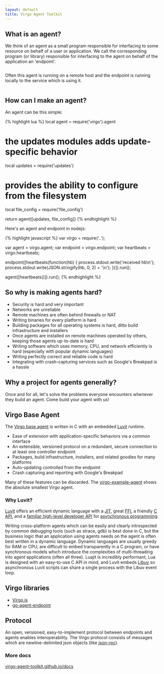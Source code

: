 ```yaml
---
layout: default
title: Virgo Agent Toolkit
---
```


## What is an agent?

We think of an agent as a small program responsible for interfacing to some resource on behalf of a user or application. We call the corresponding program (or library) responsible for interfacing to the agent on behalf of the application an 'endpoint'.

<img class="diagram" src="./images/1.dot.png" alt="">

Often this agent is running on a remote host and the endpoint is running locally to the service which is using it.

<img class="diagram" src="./images/2.dot.png" alt="">

## How can I make an agent?

An agent can be this simple:

{% highlight lua %}
local agent = require('virgo').agent
 
# the updates modules adds update-specific behavior
local updates = require('updates')
  
# provides the ability to configure from the filesystem
local file_config = require('file_config')
 
return agent([updates, file_config])
{% endhighlight %}

Here's an agent and endpoint in nodejs:

{% highlight javascript %}
var virgo = require('..');

var agent = virgo.agent;
var endpoint = virgo.endpoint;
var heartbeats = virgo.heartbeats;

endpoint([heartbeats(function(hb) {
  process.stdout.write('received hb\n');
  process.stdout.write(JSON.stringify(hb, 0, 2) + '\n');
})]).run();

agent([heartbeats()]).run();
{% endhighlight %}

## So why is making agents hard?

- Security is hard and very important
- Networks are unreliable
- Remote machines are often behind firewalls or NAT
- Writing binaries for every platform is hard
- Building packages for all operating systems is hard, ditto build infrastructure and installers
- Once agents are installed on remote machines operated by others, keeping those agents up-to-date is hard
- Writing software which uses memory, CPU, and network efficiently is hard (especially with popular dynamic languages)
- Writing perfectly correct and reliable code is hard
- Integrating with crash-capturing services such as Google's Breakpad is a hassle

## Why a project for agents generally?

Once and for all, let's solve the problems everyone encounters whenever they build an agent. Come build your agent with us!

## Virgo Base Agent

The [Virgo base agent](https://github.com/virgo-agent-toolkit/virgo-base-agent) is written in C with an embedded [Luvit](http://luvit.io/) runtime.

- Ease of extension with application-specific behaviors via a common interface
- An extensible, versioned protocol on a redundant, secure connection to at least one controller endpoint
- Packages, build infrastructure, installers, and related goodies for many platforms
- Auto-updating controlled from the endpoint
- Crash capturing and reporting with Google's Breakpad

Many of these features can be discarded. The [virgo-example-agent](https://github.com/virgo-agent-toolkit/virgo-example-agent) shows the absolute smallest Virgo agent.

### Why Luvit?

[Luvit](http://luvit.io/) offers an efficient dynamic language with a [JIT](http://luajit.org/), great [FFI](http://luajit.org/ext_ffi_tutorial.html), a friendly [C API](http://www.lua.org/pil/24.html), and a [familiar high-level developer API](http://nodejs.org/documentation/api/) for [asynchronous programming](http://nikhilm.github.io/uvbook/basics.html).

Writing cross-platform agents which can be easily and clearly introspected by common debugging tools (such as strace, gdb) is best done in C, but the business logic that an application using agents needs on the agent is often best written in a dynamic language. Dynamic languages are usually greedy for RAM or CPU, are difficult to embed transparently in a C program, or have synchronous models which introduce the complexities of multi-threading into agent applications (often all three). Luajit is incredibly performant, Lua is designed with an easy-to-use C API in mind, and Luvit embeds [Libuv](https://github.com/joyent/libuv) so asynchronous Luvit scripts can share a single process with the Libuv event loop.

## Virgo libraries

- [Virgo.js](https://github.com/virgo-agent-toolkit/virgo.js)
- [go-agent-endpoint](https://github.com/virgo-agent-toolkit/go-agent-endpoint)

## Protocol

An open, versioned, easy-to-implement protocol between endpoints and agents enables interoperability. The Virgo protocol consists of messages which are newline-delimited json objects (like [json-rpc](http://json-rpc.org/)).

### More docs

[virgo-agent-toolkit.github.io/docs](http://virgo-agent-toolkit.github.io/docs/)
